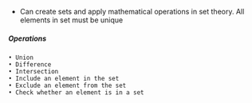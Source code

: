 - Can create sets and apply mathematical operations in set theory. All elements in set must be unique

##### Operations
    • Union 
    • Difference 
    • Intersection 
    • Include an element in the set 
    • Exclude an element from the set 
    • Check whether an element is in a set